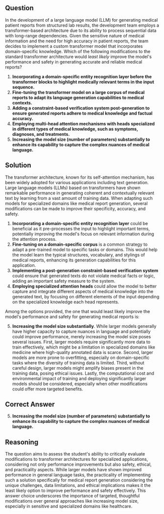 ## Question

In the development of a large language model (LLM) for generating medical patient reports from structured lab results, the development team employs a transformer-based architecture due to its ability to process sequential data with long-range dependencies. Given the sensitive nature of medical information and the need for high accuracy in patient reports, the team decides to implement a custom transformer model that incorporates domain-specific knowledge. Which of the following modifications to the standard transformer architecture would *least likely* improve the model's performance and safety in generating accurate and reliable medical reports?

1. **Incorporating a domain-specific entity recognition layer before the transformer blocks to highlight medically relevant terms in the input sequence.**
2. **Fine-tuning the transformer model on a large corpus of medical reports to adapt its language generation capabilities to medical contexts.**
3. **Adding a constraint-based verification system post-generation to ensure generated reports adhere to medical knowledge and factual accuracy.**
4. **Employing multi-head attention mechanisms with heads specialized in different types of medical knowledge, such as symptoms, diagnoses, and treatments.**
5. **Increasing the model size (number of parameters) substantially to enhance its capability to capture the complex nuances of medical language.**

## Solution

The transformer architecture, known for its self-attention mechanism, has been widely adopted for various applications including text generation. Large language models (LLMs) based on transformers have shown remarkable performance in generating coherent and contextually relevant text by learning from a vast amount of training data. When adapting such models for specialized domains like medical report generation, several modifications can be made to improve their specificity, accuracy, and safety. 

1. **Incorporating a domain-specific entity recognition layer** could be beneficial as it pre-processes the input to highlight important terms, potentially improving the model's focus on relevant information during the attention process.
2. **Fine-tuning on a domain-specific corpus** is a common strategy to adapt a pre-trained model to specific tasks or domains. This would help the model learn the typical structures, vocabulary, and stylings of medical reports, enhancing its generation capabilities for this application.
3. **Implementing a post-generation constraint-based verification system** could ensure that generated texts do not violate medical facts or logic, adding an important safety measure to the system.
4. **Employing specialized attention heads** could allow the model to better capture and integrate different aspects of medical knowledge into the generated text, by focusing on different elements of the input depending on the specialized knowledge each head represents.

Among the options provided, the one that would least likely improve the model's performance and safety for generating medical reports is:

5. **Increasing the model size substantially**. While larger models generally have higher capacity to capture nuances in language and potentially could improve performance, merely increasing the model size poses several issues. First, larger models require significantly more data to train effectively, which might be a limitation in specialized domains like medicine where high-quality annotated data is scarce. Second, larger models are more prone to overfitting, especially on domain-specific tasks where the diversity of training data is limited. Third, without careful design, larger models might amplify biases present in the training data, posing ethical issues. Lastly, the computational cost and environmental impact of training and deploying significantly larger models should be considered, especially when other modifications could offer more targeted benefits.

## Correct Answer

5. **Increasing the model size (number of parameters) substantially to enhance its capability to capture the complex nuances of medical language.**

## Reasoning

The question aims to assess the student's ability to critically evaluate modifications to transformer architectures for specialized applications, considering not only performance improvements but also safety, ethical, and practicality aspects. While larger models have shown improved performance in general language tasks, the practicality of implementing such a solution specifically for medical report generation considering the unique challenges, data limitations, and ethical implications makes it the least likely option to improve performance and safety effectively. This answer choice underscores the importance of targeted, thoughtful modifications over general approaches like increasing model size, especially in sensitive and specialized domains like healthcare.